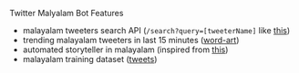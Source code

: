 Twitter Malyalam Bot Features

* malayalam tweeters search API (`/search?query=[tweeterName]` like [this](https://kandamkori.herokuapp.com/search?query=bot))
* trending malayalam tweeters in last 15 minutes ([word-art](https://crawlamma.web.app))
* automated storyteller in malayalam (inspired from [this](https://dribbble.com/shots/4795633-Automated-Storyteller-AKA-Bots-Bots-Bots))
* malayalam training dataset ([tweets](https://kandamkori.herokuapp.com/recent))
